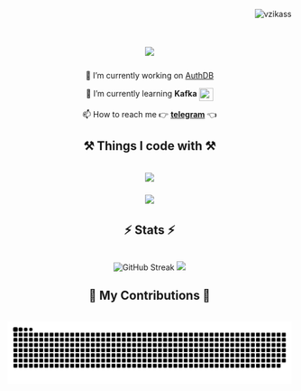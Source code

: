 <p align="right"> <img src="https://komarev.com/ghpvc/?username=vzikass&label=Profile%20views&color=000000&style=plastic" alt="vzikass" /> </p>

<h1 align="center">
    <img src="https://readme-typing-svg.demolab.com?font=Righteous&size=25&duration=3500&pause=900&background=FFFFFF00&center=true&vCenter=true&width=435&lines=Hello!%F0%9F%91%8B++;I'm+Ivkin+Vyacheslav!+;Golang+developer.;A+problem+solver.;Responsible+person.;Uh...+i+don't+know...;there+will+be+nothing+more+here...;Nothing+will+happen+here+for+sure!;don't+waste+your+time+and+move+on!;So..+you're+still+here%3F%3F;I'm+gonna+restart+the+loop+now.+;See+ya!+%3A)" />
</h1>
<div align="center">

🔭 I’m currently working on [AuthDB](https://github.com/vzikass/AuthDB)

🌱 I’m currently learning **Kafka** <img src="https://skillicons.dev/icons?i=kafka" style="width: 25px; height: 23px; vertical-align: middle;" />
 
📫 How to reach me 👉 **[telegram](t.me/vzikass)** 👈

<p align="left">

</div>
<h2 align="center">⚒️ Things I code with ⚒️</h2>
<br/>
<div align="center">
    <div>
        <img src="https://skillicons.dev/icons?i=golang,docker,postgres,mysql,github,git" />
    </div>
    <div style="margin-top: 20px;"> 
        <img src="https://skillicons.dev/icons?i=postman,html,css,githubactions,markdown,kubernetes,nginx" />
    </div>
</div>

<h2 align="center">⚡ Stats ⚡</h2>
<br>
<div align=center>
  <img width=390 src="https://streak-stats.demolab.com?user=vzikass&theme=meta-dark&date_format=j%20M%5B%20Y%5D" alt="GitHub Streak"/>
  <img width=390 src="https://github-readme-stats.vercel.app/api?username=vzikass&show_icons=true&theme=radical" />
  <br/>
</div>

<div align="center">
  <h2>🐍 My Contributions 🐍</h2>
  <br>
  <img alt="snake eating my contributions" src="https://raw.githubusercontent.com/vzikass/vzikass/output/github-contribution-grid-snake.svg" />
